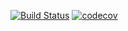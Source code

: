[![Build Status](https://app.travis-ci.com/kirilliv02/Java_Kotlin.svg?branch=2k-164)](https://app.travis-ci.com/kirilliv02/Java_Kotlin)
[![codecov](https://codecov.io/gh/kirilliv02/Java_Kotlin/branch/2k-164/graph/badge.svg?token=qOdVKKJu1B)](https://codecov.io/gh/kirilliv02/Java_Kotlin)